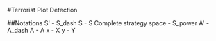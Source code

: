#Terrorist Plot Detection


##Notations
S' - S_dash
S - S
Complete strategy space - S_power
A' - A_dash
A - A
x - X
y - Y
